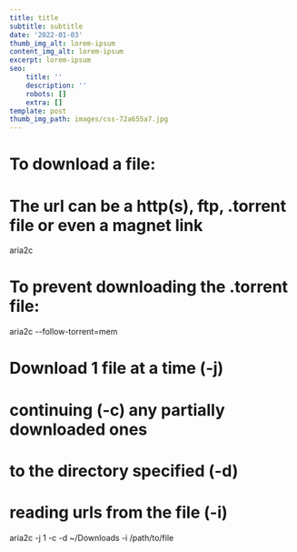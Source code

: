 ```yaml
---
title: title
subtitle: subtitle
date: '2022-01-03'
thumb_img_alt: lorem-ipsum
content_img_alt: lorem-ipsum
excerpt: lorem-ipsum
seo:
    title: ''
    description: ''
    robots: []
    extra: []
template: post
thumb_img_path: images/css-72a655a7.jpg
---
```


# To download a file:

# The url can be a http(s), ftp, .torrent file or even a magnet link

aria2c <url>

# To prevent downloading the .torrent file:

aria2c --follow-torrent=mem <url>

# Download 1 file at a time (-j)

# continuing (-c) any partially downloaded ones

# to the directory specified (-d)

# reading urls from the file (-i)

aria2c -j 1 -c -d ~/Downloads -i /path/to/file
